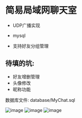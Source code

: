 # 简易局域网聊天室

- UDP广播实现

- mysql 

- 支持好友分组管理

## 待填的坑:

- 好友增删管理
- 头像修改
- 昵称功能

数据库文件: database/MyChat.sql

![image](https://github.com/luricheng/Qt-MyChat/raw/master/images/sc1.png)
![image](https://github.com/luricheng/Qt-MyChat/raw/master/images/sc2.png)
![image](https://github.com/luricheng/Qt-MyChat/raw/master/images/sc3.png)
